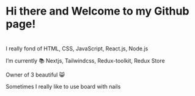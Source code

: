 # Hi there and Welcome to my Github page!

#

I really fond of HTML, CSS, JavaScript, React.js, Node.js

I’m currently :books: Nextjs, Tailwindcss, Redux-toolkit, Redux Store

Owner of 3 beautiful :smile_cat:

Sometimes I really like to use board with nails

<!--
**freemanforever/freemanforever** is a ✨ _special_ ✨ repository because its `README.md` (this file) appears on your GitHub profile.

Here are some ideas to get you started:

- 🔭 I’m currently working on ...
- 🌱 I’m currently learning Nextjs, Tailwindcss, Redux-toolkit, Redux Store
- 👯 I’m looking to collaborate on ...
- 🤔 I’m looking for help with ...
- 💬 Ask me about ...
- 📫 How to reach me: ...
- 😄 Pronouns: ...
- ⚡ Fun fact: ...
-->
